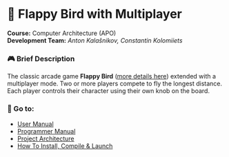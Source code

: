 # 🐤 Flappy Bird with Multiplayer

**Course:** Computer Architecture (APO)  
**Development Team:** *Anton Kalašnikov, Constantin Kolomiiets*

### 🎮 Brief Description

The classic arcade game **Flappy Bird** ([more details here](https://en.wikipedia.org/wiki/Flappy_Bird)) extended with a multiplayer mode. Two or more players compete to fly the longest distance. Each player controls their character using their own knob on the board.

### 🔗 Go to:
* [User Manual](User-Manual)
* [Programmer Manual](Programmer-Manual)
* [Project Architecture](Project-Architecture)
* [How To Install, Compile & Launch](How-To-Install)
